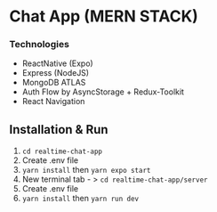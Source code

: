 # Chat App (MERN STACK)

### Technologies
- ReactNative (Expo)
- Express (NodeJS)
- MongoDB ATLAS
- Auth Flow by AsyncStorage + Redux-Toolkit
- React Navigation

## Installation & Run
1. `cd realtime-chat-app`
2. Create .env file
3. `yarn install` then `yarn expo start`
4. New terminal tab - > `cd realtime-chat-app/server`
5. Create .env file
6. `yarn install` then `yarn run dev`

